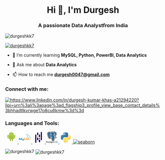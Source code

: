 <h1 align="center">Hi 👋, I'm Durgesh</h1>
<h3 align="center">A passionate Data Analystfrom India</h3>

<p align="left"> <img src="https://komarev.com/ghpvc/?username=durgeshkk7&label=Profile%20views&color=0e75b6&style=flat" alt="durgeshkk7" /> </p>

<p align="left"> <a href="https://github.com/ryo-ma/github-profile-trophy"><img src="https://github-profile-trophy.vercel.app/?username=durgeshkk7" alt="durgeshkk7" /></a> </p>

- 🌱 I’m currently learning **MySQL, Python, PowerBI, Data Analytics**

- 💬 Ask me about **Data Analytics**

- 📫 How to reach me **durgesh0047@gmail.com**

<h3 align="left">Connect with me:</h3>
<p align="left">
<a href="https://linkedin.com/in/https://www.linkedin.com/in/durgesh-kumar-khas-a21294220?lipi=urn%3ali%3apage%3ad_flagship3_profile_view_base_contact_details%3bhhadtlkvrwge17o8cu6kmw%3d%3d" target="blank"><img align="center" src="https://raw.githubusercontent.com/rahuldkjain/github-profile-readme-generator/master/src/images/icons/Social/linked-in-alt.svg" alt="https://www.linkedin.com/in/durgesh-kumar-khas-a21294220?lipi=urn%3ali%3apage%3ad_flagship3_profile_view_base_contact_details%3bhhadtlkvrwge17o8cu6kmw%3d%3d" height="30" width="40" /></a>
</p>

<h3 align="left">Languages and Tools:</h3>
<p align="left"> <a href="https://developer.android.com" target="_blank" rel="noreferrer"> <img src="https://raw.githubusercontent.com/devicons/devicon/master/icons/android/android-original-wordmark.svg" alt="android" width="40" height="40"/> </a> <a href="https://www.mysql.com/" target="_blank" rel="noreferrer"> <img src="https://raw.githubusercontent.com/devicons/devicon/master/icons/mysql/mysql-original-wordmark.svg" alt="mysql" width="40" height="40"/> </a> <a href="https://pandas.pydata.org/" target="_blank" rel="noreferrer"> <img src="https://raw.githubusercontent.com/devicons/devicon/2ae2a900d2f041da66e950e4d48052658d850630/icons/pandas/pandas-original.svg" alt="pandas" width="40" height="40"/> </a> <a href="https://www.postgresql.org" target="_blank" rel="noreferrer"> <img src="https://raw.githubusercontent.com/devicons/devicon/master/icons/postgresql/postgresql-original-wordmark.svg" alt="postgresql" width="40" height="40"/> </a> <a href="https://www.python.org" target="_blank" rel="noreferrer"> <img src="https://raw.githubusercontent.com/devicons/devicon/master/icons/python/python-original.svg" alt="python" width="40" height="40"/> </a> <a href="https://seaborn.pydata.org/" target="_blank" rel="noreferrer"> <img src="https://seaborn.pydata.org/_images/logo-mark-lightbg.svg" alt="seaborn" width="40" height="40"/> </a> </p>

<p><img align="left" src="https://github-readme-stats.vercel.app/api/top-langs?username=durgeshkk7&show_icons=true&locale=en&layout=compact" alt="durgeshkk7" /></p>

<p>&nbsp;<img align="center" src="https://github-readme-stats.vercel.app/api?username=durgeshkk7&show_icons=true&locale=en" alt="durgeshkk7" /></p>
